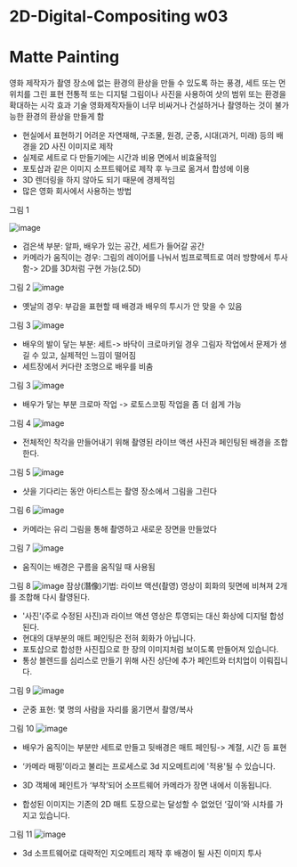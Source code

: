 # 2D-Digital-Compositing w03
Matte Painting
=============
영화 제작자가 촬영 장소에 없는 환경의 환상을 만들 수 있도록 하는 풍경, 세트 또는 먼 위치를 그린 표현 
전통적 또는 디지털 그림이나 사진을 사용하여 샷의 범위 또는 환경을 확대하는 시각 효과 기술
영화제작자들이 너무 비싸거나 건설하거나 촬영하는 것이 불가능한 환경의 환상을 만들게 함

-	현실에서 표현하기 어려운 자연재해, 구조물, 원경, 군중, 시대(과거, 미래) 등의 배경을 2D 사진 이미지로 제작
-	실제로 세트로 다 만들기에는 시간과 비용 면에서 비효율적임
-	포토샵과 같은 이미지 소프트웨어로 제작 후 누크로 옮겨서 합성에 이용
-	3D 렌더링을 하지 않아도 되기 때문에 경제적임
-	많은 영화 회사에서 사용하는 방법      
      
그림 1

![image](https://user-images.githubusercontent.com/112869155/193399778-aad0e242-d390-4fe4-ae52-5067ff863036.png)
-	검은색 부분: 알파, 배우가 있는 공간, 세트가 들어갈 공간
-	카메라가 움직이는 경우: 그림의 레이어를 나눠서 빔프로젝트로 여러 방향에서 투사함-> 2D를 3D처럼 구현 가능(2.5D)      

그림 2
![image](https://user-images.githubusercontent.com/112869155/193399790-61d4f153-c878-4ef3-9693-a273bec9c6fc.png)      
-	옛날의 경우: 부감을 표현할 때 배경과 배우의 투시가 안 맞을 수 있음      

그림 3
![image](https://user-images.githubusercontent.com/112869155/193399801-868201ce-c347-4443-b4cc-eb34ebe4b5ee.png)
-	배우의 발이 닿는 부분: 세트-> 바닥이 크로마키일 경우 그림자 작업에서 문제가 생길 수 있고, 실제적인 느낌이 떨어짐
-	세트장에서 커다란 조명으로 배우를 비춤      

그림 3
![image](https://user-images.githubusercontent.com/112869155/193399812-b0abc7c9-1bdc-4673-8d7c-773d049f1190.png)
- 배우가 닿는 부분 크로마 작업 -> 로토스코핑 작업을 좀 더 쉽게 가능      

그림 4
![image](https://user-images.githubusercontent.com/112869155/193399848-ee2f922b-8eb6-4e64-a498-5e5bc322d1af.png)
-	전체적인 착각을 만들어내기 위해 촬영된 라이브 액션 사진과 페인팅된 배경을 조합한다.      

그림 5
![image](https://user-images.githubusercontent.com/112869155/193399854-43955deb-f9df-478d-94f9-0a3050318c74.png)
-	샷을 기다리는 동안 아티스트는 촬영 장소에서 그림을 그린다      

그림 6
![image](https://user-images.githubusercontent.com/112869155/193399862-8a685d57-42b9-442f-ac73-336a3db96086.png)
- 카메라는 유리 그림을 통해 촬영하고 새로운 장면을 만들었다      

그림 7
![image](https://user-images.githubusercontent.com/112869155/193399869-a62554ab-16b5-4c5e-913f-283e82c932fe.png)
- 움직이는 배경은 구름을 움직일 때 사용됨      

그림 8
![image](https://user-images.githubusercontent.com/112869155/193399888-65b4d08c-da82-45a5-bc66-b69af8d7f13d.png)
잠상(潛像)기법: 라이브 액션(촬영) 영상이 회화의 뒷면에 비쳐져 2개를 조합해 다시 촬영된다.
-	'사진'(주로 수정된 사진)과 라이브 액션 영상은 투영되는 대신 화상에 디지털 합성된다.
-	현대의 대부분의 매트 페인팅은 전혀 회화가 아닙니다.
-	포토샵으로 합성한 사진집으로 한 장의 이미지처럼 보이도록 만들어져 있습니다. 
-	통상 블렌드를 심리스로 만들기 위해 사진 상단에 추가 페인트와 터치업이 이뤄집니다.      

그림 9
![image](https://user-images.githubusercontent.com/112869155/193399905-871d42f8-a29c-41b1-a996-3d32fba9223f.png)
-	군중 표현: 몇 명의 사람을 자리를 옮기면서 촬영/복사      

그림 10
![image](https://user-images.githubusercontent.com/112869155/193399914-41475fcd-6932-4390-ad12-d43edc6eab44.png)
-	배우가 움직이는 부분만 세트로 만들고 뒷배경은 매트 페인팅-> 계절, 시간 등 표현      


-	‘카메라 매핑’이라고 불리는 프로세스로 3d 지오메트리에 '적용'될 수 있습니다.
-	3D 객체에 페인트가 ‘부착’되어 소프트웨어 카메라가 장면 내에서 이동됩니다.
-	합성된 이미지는 기존의 2D 매트 도장으로는 달성할 수 없었던 ‘깊이’와 시차를 가지고 있습니다.      

그림 11
![image](https://user-images.githubusercontent.com/112869155/193399936-be0ffa1f-ffb6-46fd-92d8-e26d400ed045.png)
- 3d 소프트웨어로 대략적인 지오메트리 제작 후 배경이 될 사진 이미지 투사

